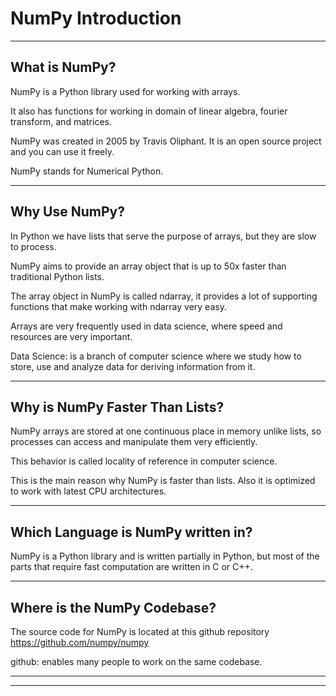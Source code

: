 # NumPy Introduction


---


## What is NumPy?

NumPy is a Python library used for working with arrays.

It also has functions for working in domain of linear algebra, fourier transform, and matrices.

NumPy was created in 2005 by Travis Oliphant. It is an open source project 
and you can use it freely.

NumPy stands for Numerical Python.


---


## Why Use NumPy?

In Python we have lists that serve the purpose of arrays, but they are slow to process.

NumPy aims to provide an array object that is up to 50x faster than 
traditional Python lists.

The array object in NumPy is called ndarray, 
it provides a lot of supporting functions that make working with 
ndarray very easy.

Arrays are very frequently used in data science, where speed and resources 
are very important.

Data Science: is a branch of computer science where we study how to store, use and analyze data for deriving information from it.


---


## Why is NumPy Faster Than Lists?

NumPy arrays are stored at one continuous place in memory unlike lists, so processes can access and manipulate them very efficiently.

This behavior is called locality of reference in computer science.

This is the main reason why NumPy is faster than lists. Also it is optimized to work with latest CPU architectures.


---


## Which Language is NumPy written in?

NumPy is a Python library and is written partially in Python, but most of the parts that require fast computation are written in C or C++.


---


## Where is the NumPy Codebase?

The source code for NumPy is located at this github repository 
https://github.com/numpy/numpy

github: enables many people to work on the same 
  codebase.


---


---

